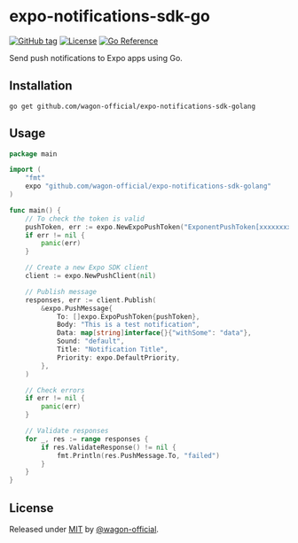 # expo-notifications-sdk-go

[![GitHub tag](https://img.shields.io/github/tag/wagon-official/expo-notifications-sdk-golang?include_prereleases=&sort=semver&color=blue)](https://github.com/wagon-official/expo-notifications-sdk-golang/releases/)
[![License](https://img.shields.io/badge/License-MIT-blue)](#license)
[![Go Reference](https://pkg.go.dev/badge/github.com/wagon-official/expo-notifications-sdk-golang.svg)](https://pkg.go.dev/github.com/wagon-official/expo-notifications-sdk-golang)

Send push notifications to Expo apps using Go.

## Installation

```
go get github.com/wagon-official/expo-notifications-sdk-golang
```

## Usage

```go
package main

import (
    "fmt"
    expo "github.com/wagon-official/expo-notifications-sdk-golang"
)

func main() {
    // To check the token is valid
    pushToken, err := expo.NewExpoPushToken("ExponentPushToken[xxxxxxxxxxxxxxxxxxxxxx]")
    if err != nil {
        panic(err)
    }

    // Create a new Expo SDK client
    client := expo.NewPushClient(nil)

    // Publish message
    responses, err := client.Publish(
        &expo.PushMessage{
            To: []expo.ExpoPushToken{pushToken},
            Body: "This is a test notification",
            Data: map[string]interface{}{"withSome": "data"},
            Sound: "default",
            Title: "Notification Title",
            Priority: expo.DefaultPriority,
        },
    )

    // Check errors
    if err != nil {
        panic(err)
    }

    // Validate responses
    for _, res := range responses {
        if res.ValidateResponse() != nil {
            fmt.Println(res.PushMessage.To, "failed")
        }
    }
}
```

## License

Released under [MIT](/LICENSE) by [@wagon-official](https://github.com/wagon-official).
